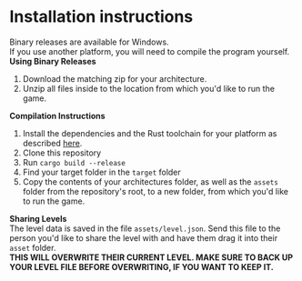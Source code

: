 # Installation instructions
Binary releases are available for Windows.<br>
If you use another platform, you will need to compile the program yourself.<br>
**Using Binary Releases**
1. Download the matching zip for your architecture.
2. Unzip all files inside to the location from which you'd like to run the game.

**Compilation Instructions**
1. Install the dependencies and the Rust toolchain for your platform as described [here](https://bevyengine.org/learn/quick-start/getting-started/setup/#installing-os-dependencies).
2. Clone this repository
3. Run `cargo build --release`
4. Find your target folder in the `target` folder
5. Copy the contents of your architectures folder, as well as the `assets` folder from the repository's root, to a new folder, from which you'd like to run the game.

**Sharing Levels**<br>
The level data is saved in the file `assets/level.json`. Send this file to the person you'd like to share the level with and have them drag it into their `asset` folder.<br>
**THIS WILL OVERWRITE THEIR CURRENT LEVEL. MAKE SURE TO BACK UP YOUR LEVEL FILE BEFORE OVERWRITING, IF YOU WANT TO KEEP IT.**
